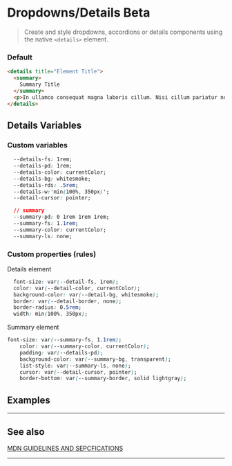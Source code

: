 # Dropdowns/Details <span role="note" style="--note: var(--beta)">Beta</note>

> Create and style dropdowns, accordions or details components using the native `<details>` element.

### Default

```html preview
<details title="Element Title">
  <summary>
    Summary Title
  </summary>
  <p>In ullamco consequat magna laboris cillum. Nisi cillum pariatur nostrud dolore incididunt duis adipisicing minim mollit voluptate minim ut. Qui velit id ex adipisicing adipisicing nisi eu adipisicing proident occaecat aute in. Anim Lorem mollit magna esse anim est nulla.</p>
</details>
```

## Details Variables

### Custom variables

```css
  --details-fs: 1rem;
  --details-pd: 1rem;
  --details-color: currentColor;
  --details-bg: whitesmoke;
  --details-rds: .5rem;
  --details-w:'min(100%, 350px)';
  --detail-cursor: pointer;

  // summary
  --summary-pd: 0 1rem 1rem 1rem;
  --summary-fs: 1.1rem;
  --summary-color: currentColor;
  --summary-ls: none;
```

### Custom properties (rules)

Details element

```css
  font-size: var(--detail-fs, 1rem);
  color: var(--detail-color, currentColor);
  background-color: var(--detail-bg, whitesmoke);
  border: var(--detail-border, none);
  border-radius: 0.5rem;
  width: min(100%, 350px);
```

Summary element

```css
font-size: var(--summary-fs, 1.1rem);
    color: var(--summary-color, currentColor);
    padding: var(--details-pd);
    background-color: var(--summary-bg, transparent);
    list-style: var(--summary-ls, none);
    cursor: var(--detail-cursor, pointer);
    border-bottom: var(--summary-border, solid lightgray);
```

## Examples


----
## See also


[MDN GUIDELINES AND SEPCFICATIONS](https://developer.mozilla.org/en-US/docs/Web/HTML/Element/details ':target="blank"')


----
